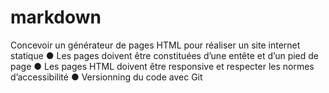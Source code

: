 # markdown

Concevoir un générateur de pages HTML pour réaliser un site internet
statique
● Les pages doivent être constituées d’une entête et d’un pied de page
● Les pages HTML doivent être responsive et respecter les normes
d’accessibilité
● Versionning du code avec Git
